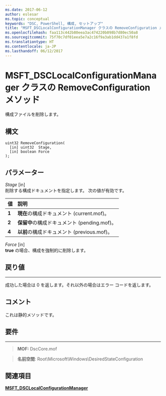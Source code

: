 ```yaml
---
ms.date: 2017-06-12
author: eslesar
ms.topic: conceptual
keywords: "DSC, PowerShell, 構成, セットアップ"
title: "MSFT_DSCLocalConfigurationManager クラスの RemoveConfiguration メソッド"
ms.openlocfilehash: faa113c442b80eea3ac474220b098b7d80ec50a8
ms.sourcegitcommit: 75f70c7df01eea5e7a2c16f9a3ab1dd437a1f8fd
ms.translationtype: HT
ms.contentlocale: ja-JP
ms.lasthandoff: 06/12/2017
---
```

<a id="removeconfiguration-method-of-the-msftdsclocalconfigurationmanager-class" class="xliff"></a>

# MSFT_DSCLocalConfigurationManager クラスの RemoveConfiguration メソッド

構成ファイルを削除します。

<a id="syntax" class="xliff"></a>

構文
------

```mof
uint32 RemoveConfiguration(
  [in] uint32  Stage,
  [in] boolean Force
);
```

<a id="parameters" class="xliff"></a>

パラメーター
----------

*Stage* \[in\]  
削除する構成ドキュメントを指定します。 次の値が有効です。

|値 |説明 |
|:--- |:---|
|**1** | **現在**の構成ドキュメント (current.mof)。 |
|**2** | **保留中**の構成ドキュメント (pending.mof)。  |
|**4** | **以前**の構成ドキュメント (previous.mof)。 |

*Force* \[in\]  
**true** の場合、構成を強制的に削除します。

<a id="return-value" class="xliff"></a>

## 戻り値
------------

成功した場合は 0 を返します。それ以外の場合はエラー コードを返します。

<a id="remarks" class="xliff"></a>

## コメント

これは静的メソッドです。

<a id="requirements" class="xliff"></a>

## 要件
------------
>**MOF:** DscCore.mof

>**名前空間**: Root\Microsoft\Windows\DesiredStateConfiguration


<a id="see-also" class="xliff"></a>

## 関連項目


[**MSFT_DSCLocalConfigurationManager**](msft-dsclocalconfigurationmanager.md)


 

 



